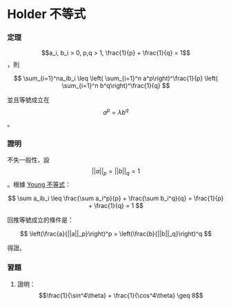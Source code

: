 # Holder 不等式

### 定理

$$a_i, b_i > 0, p,q > 1, \frac{1}{p} + \frac{1}{q} = 1$$​，則

$$
\sum_{i=1}^na_ib_i \leq \left( \sum_{i=1}^n a^p\right)^\frac{1}{p} \left( \sum_{i=1}^n b^q\right)^\frac{1}{q}
$$

​並且等號成立在 $$a^p = \lambda b^q$$。

### 證明

不失一般性，設 $$||a||_p = ||b||_q = 1$$​。根據 [Young 不等式](young-inequality.md)：

$$
\sum a_ib_i \leq \frac{\sum a_i^p}{p} + \frac{\sum b_i^q}{q} = \frac{1}{p} + \frac{1}{q} = 1
$$

​回推等號成立的條件是：

$$
\left(\frac{a}{||a||_p}\right)^p = \left(\frac{b}{||b||_q}\right)^q
$$

得證。

### 習題

1. 證明：$$\frac{1}{\sin^4\theta} + \frac{1}{\cos^4\theta} \geq 8$$​
